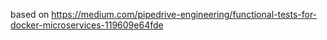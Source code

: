 based on https://medium.com/pipedrive-engineering/functional-tests-for-docker-microservices-119609e64fde
